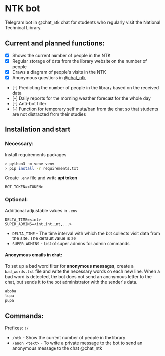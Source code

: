# NTK bot
Telegram bot in @chat_ntk chat for students who regularly visit the National Technical Library.

## Current and planned functions:
- [x] Shows the current number of people in the NTK
- [x] Regular storage of data from the library website on the number of people
- [x] Draws a diagram of people's visits in the NTK
- [x] Anonymous questions in [@chat_ntk](t.me/chat_ntk)
- [-] Predicting the number of people in the library based on the received data
- [-] Daily reports for the morning weather forecast for the whole day
- [-] Anti-bot filter
- [-] Function for temporary self muta/ban from the chat so that students are not distracted from their studies

## Installation and start

### Necessary:
Install requirements packages
```sh
> python3 -m venv venv
> pip install -r requirements.txt
```
Create `.env` file and write **api token**
```env
BOT_TOKEN=<TOKEN>
```

### Optional:
Additional adjustable values in `.env`
```env
DELTA_TIME=<int>
SUPER_ADMINS=<int,int,int,...>
```
* `DELTA_TIME` - The time interval with which the bot collects visit data from the site. The default value is `20`
* `SUPER_ADMINS` - List of super admins for admin commands 

#### Anonymous emails in chat:
To set up a bad word filter for **anonymous messages**, create a `bad_words.txt` file and write the necessary words on each new line. When a bad word is detected, the bot does not send an anonymous letter to the chat, but sends it to the bot administrator with the sender's data.

```txt
aboba
lupa
pupa
```

## Commands:
Prefixes: `!/`
- `/ntk` - Show the current number of people in the library
- `/anon <text>` - To write a private message to the bot to send an anonymous message to the chat @chat_ntk
